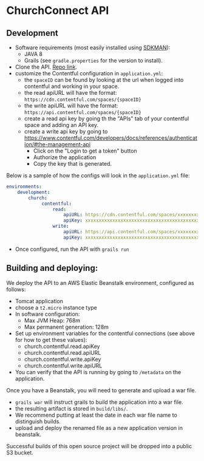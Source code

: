 # ChurchConnect API

## Development

* Software requirements (most easily installed using [SDKMAN](http://sdkman.io/)):
    * JAVA 8
    * Grails (see `gradle.properties` for the version to install).
* Clone the API. [Repo link](https://bitbucket.org/sharptop/church-connect-api). 
* customize the Contentful configuration in `application.yml`:
    * the `spaceID` can be found by looking at the url when logged into contentful and working in your space.
    * the read apiURL will have the format: `https://cdn.contentful.com/spaces/{spaceID}`
    * the write apiURL will have the format: `https://api.contentful.com/spaces/{spaceID}`
    * create a read api key by going th the "APIs" tab of your contentful space and adding an API key.
    * create a write api key by going to https://www.contentful.com/developers/docs/references/authentication/#the-management-api 
        * Click on the "Login to get a token" button
        * Authorize the application
        * Copy the key that is generated.
        
Below is a sample of how the configs will look in the `application.yml` file:    

```yaml
environments:
    development:
        church:
             contentful:
                 read:
                     apiURL: https://cdn.contentful.com/spaces/xxxxxxxxxxxx
                     apiKey: xxxxxxxxxxxxxxxxxxxxxxxxxxxxxxxxxxxxxxxxxxxxxxxxxxxxxxxxxxxxxxxx
                 write:
                     apiURL: https://api.contentful.com/spaces/xxxxxxxxxxxx
                     apiKey: xxxxxxxxxxxxxxxxxxxxxxxxxxxxxxxxxxxxxxxxxxxxxxxxxxxxxxxxxxxxxxxx
```

* Once configured, run the API with `grails run`

## Building and deploying:

We deploy the API to an AWS Elastic Beanstalk environment, configured as follows:

* Tomcat application
* choose a `t2.micro` instance type
* In software configuration:
    * Max JVM Heap: 768m 
    * Max permanent generation: 128m
* Set up environment variables for the contentful connections (see above for how to get these values):
    * church.contentful.read.apiKey
    * church.contentful.read.apiURL
    * church.contentful.write.apiKey
    * church.contentful.write.apiURL
* You can verify that the API is running by going to `/metadata` on the application.

Once you have a Beanstalk, you will need to generate and upload a war file.
* `grails war` will instruct grails to build the application into a war file.
* the resulting artifact is stored in `build/libs/`.
* We recommend putting at least the date in each war file name to distinguish builds.
* upload and deploy the renamed file as a new application version in beanstalk.

Successful builds of this open source project will be dropped into a public S3 bucket.
